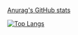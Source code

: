 [Anurag's GitHub stats](https://github-readme-stats.vercel.app/api?username=anuraghazra&show_icons=true&theme=gruvbox)

[![Top Langs](https://github-readme-stats.vercel.app/api/top-langs/?username=softwareeenginer&langs_count=8)](https://github.com/anuraghazra/github-readme-stats)           

